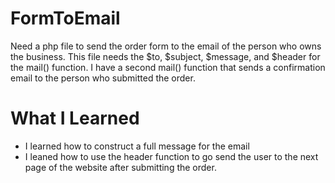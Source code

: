 # FormToEmail
Need a php file to send the order form to the email of the person who owns the business. This file needs the $to, $subject, $message, and $header for the mail() function. I have a second mail() function that sends a confirmation email to the person who submitted the order. 

# What I Learned  
- I learned how to construct a full message for the email
- I leaned how to use the header function to go send the user to the next page of the website after submitting the order. 
